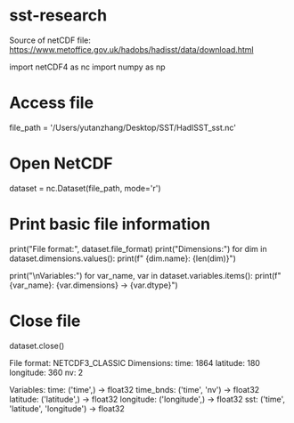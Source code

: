 # sst-research

Source of netCDF file: https://www.metoffice.gov.uk/hadobs/hadisst/data/download.html 

import netCDF4 as nc
import numpy as np

# Access file
file_path = '/Users/yutanzhang/Desktop/SST/HadISST_sst.nc'

# Open NetCDF
dataset = nc.Dataset(file_path, mode='r')

# Print basic file information
print("File format:", dataset.file_format)
print("Dimensions:")
for dim in dataset.dimensions.values():
    print(f"  {dim.name}: {len(dim)}")

print("\nVariables:")
for var_name, var in dataset.variables.items():
    print(f"  {var_name}: {var.dimensions} -> {var.dtype}")

# Close file
dataset.close()

File format: NETCDF3_CLASSIC
Dimensions:
  time: 1864
  latitude: 180
  longitude: 360
  nv: 2

Variables:
  time: ('time',) -> float32
  time_bnds: ('time', 'nv') -> float32
  latitude: ('latitude',) -> float32
  longitude: ('longitude',) -> float32
  sst: ('time', 'latitude', 'longitude') -> float32
